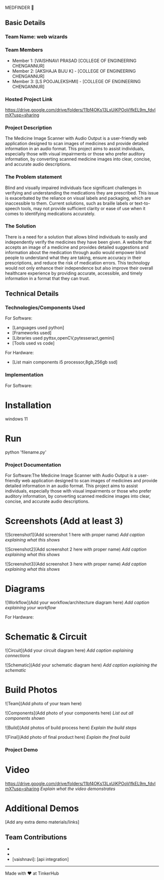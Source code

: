 MEDFINDER 🎯


## Basic Details
### Team Name: web wizards


### Team Members
- Member 1: [VAISHNAVI PRASAD [COLLEGE OF ENGINEERING CHENGANNUR]
- Member 2: [AKSHAJA BIJU K] -  [COLLEGE OF ENGINEERING CHENGANNUR]
- Member 3: [LS POOJALEKSHMI] -  [COLLEGE OF ENGINEERING CHENGANNUR]

### Hosted Project Link
https://drive.google.com/drive/folders/11bf4OKs13LxUiKPOoVlfkEL9m_fdvImX?usp=sharing

### Project Description
The Medicine Image Scanner with Audio Output is a user-friendly web application designed to scan images of medicines and provide detailed information in an audio format. This project aims to assist individuals, especially those with visual impairments or those who prefer auditory information, by converting scanned medicine images into clear, concise, and accurate audio descriptions.

### The Problem statement
 Blind and visually impaired individuals face significant challenges in verifying and understanding the medications they are prescribed. This issue is exacerbated by the reliance on visual labels and packaging, which are inaccessible to them. Current solutions, such as braille labels or text-to-speech tools, may not provide sufficient clarity or ease of use when it comes to identifying medications accurately.

### The Solution
There is a need for a solution that allows blind individuals to easily and independently verify the medicines they have been given. A website that accepts an image of a medicine and provides detailed suggestions and information about the medication through audio would empower blind people to understand what they are taking, ensure accuracy in their prescriptions, and reduce the risk of medication errors. This technology would not only enhance their independence but also improve their overall healthcare experience by providing accurate, accessible, and timely information in a format that they can trust.

## Technical Details
### Technologies/Components Used
For Software:
- [Languages used python]
- [Frameworks used]
- [Libraries used pyttsx,openCV,pytesseract,gemini]
- [Tools used vs code]

For Hardware:
- [List main components i5 processor,8gb,256gb ssd]


### Implementation
For Software:
# Installation
windows 11

# Run
python 'filename.py'

### Project Documentation
For Software:The Medicine Image Scanner with Audio Output is a user-friendly web application designed to scan images of medicines and provide detailed information in an audio format. This project aims to assist individuals, especially those with visual impairments or those who prefer auditory information, by converting scanned medicine images into clear, concise, and accurate audio descriptions.

# Screenshots (Add at least 3)
![Screenshot1](Add screenshot 1 here with proper name)
*Add caption explaining what this shows*

![Screenshot2](Add screenshot 2 here with proper name)
*Add caption explaining what this shows*

![Screenshot3](Add screenshot 3 here with proper name)
*Add caption explaining what this shows*

# Diagrams
![Workflow](Add your workflow/architecture diagram here)
*Add caption explaining your workflow*

For Hardware:

# Schematic & Circuit
![Circuit](Add your circuit diagram here)
*Add caption explaining connections*

![Schematic](Add your schematic diagram here)
*Add caption explaining the schematic*

# Build Photos
![Team](Add photo of your team here)


![Components](Add photo of your components here)
*List out all components shown*

![Build](Add photos of build process here)
*Explain the build steps*

![Final](Add photo of final product here)
*Explain the final build*

### Project Demo
# Video
https://drive.google.com/drive/folders/11bf4OKs13LxUiKPOoVlfkEL9m_fdvImX?usp=sharing
*Explain what the video demonstrates*

# Additional Demos
[Add any extra demo materials/links]

## Team Contributions
- [akshaja]: [frontend]
- [pooja]: [design]
- [vaishnavi]: [api integration]

---
Made with ❤️ at TinkerHub
